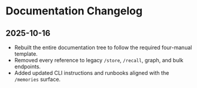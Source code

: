 # Documentation Changelog

## 2025-10-16
- Rebuilt the entire documentation tree to follow the required four-manual template.
- Removed every reference to legacy `/store`, `/recall`, graph, and bulk endpoints.
- Added updated CLI instructions and runbooks aligned with the `/memories` surface.
